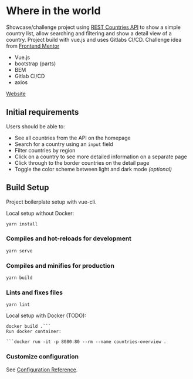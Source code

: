 # Where in the world

Showcase/challenge project using [REST Countries API](https://restcountries.eu) to show a simple country list, allow searching and filtering and show a detail view of a country. Project build with vue.js and uses Gitlabs CI/CD.
Challenge idea from [Frontend Mentor](https://www.frontendmentor.io/)

- Vue.js
- bootstrap (parts)
- BEM
- Gitlab CI/CD 
- axios

[Website](https://tfohrer.gitlab.io/where-in-the-world/#/)

## Initial requirements

Users should be able to:

- See all countries from the API on the homepage
- Search for a country using an `input` field
- Filter countries by region
- Click on a country to see more detailed information on a separate page
- Click through to the border countries on the detail page
- Toggle the color scheme between light and dark mode *(optional)*

## Build Setup

Project boilerplate setup with vue-cli.

Local setup without Docker: 

```
yarn install
```

### Compiles and hot-reloads for development
```
yarn serve
```

### Compiles and minifies for production
```
yarn build
```

### Lints and fixes files
```
yarn lint
```

Local setup with Docker (TODO):

``` # build docker container
docker build .```
Run docker container:

```docker run -it -p 8080:80 --rm --name countries-overview .
```


### Customize configuration
See [Configuration Reference](https://cli.vuejs.org/config/).
